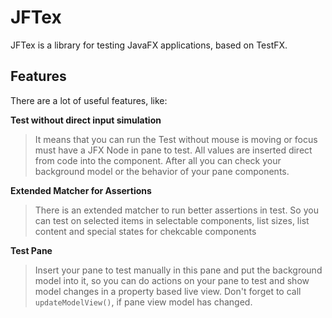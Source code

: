 # JFTex
JFTex is a library for testing JavaFX applications, based on TestFX.

## Features
There are a lot of useful features, like:

__Test without direct input simulation__
>It means that you can run the Test without mouse is moving or focus must have a JFX Node in pane to test. All values are inserted direct from code into the component. After all you can check your background model or the behavior of your pane components.

__Extended Matcher for Assertions__
>There is an extended matcher to run better assertions in test. So you can test on selected items in selectable components, list sizes, list content and special states for chekcable components

__Test Pane__
>Insert your pane to test manually in this pane and put the background model into it, so you can do actions on your pane to test and show model changes in a property based live view. Don't forget to call <code>updateModelView()</code>, if pane view model has changed.
  
